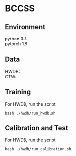 # BCCSS

## Environment
python 3.8  
pytorch 1.8

## Data
HWDB:  
CTW:

## Training

For HWDB, run the script
```
bash ./hwdb/run_hwdb.sh
```
<!-- ### CTW
Run the shell script
```
bash ./hwdb/run_ctw.sh
``` -->

## Calibration and Test

For HWDB, run the script
```
bash ./hwdb/run_calibration.sh
```
<!-- ### CTW
Run the shell script
```
bash ./hwdb/run_calibration_effect.sh
``` -->
